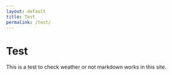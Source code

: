 ```yaml
---
layout: default
title: Test
permalink: /test/
---
```


# Test

This is a test to check weather or not markdown works in this site.
